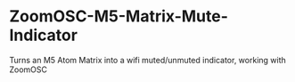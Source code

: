 # ZoomOSC-M5-Matrix-Mute-Indicator
Turns an M5 Atom Matrix into a wifi muted/unmuted indicator, working with ZoomOSC
